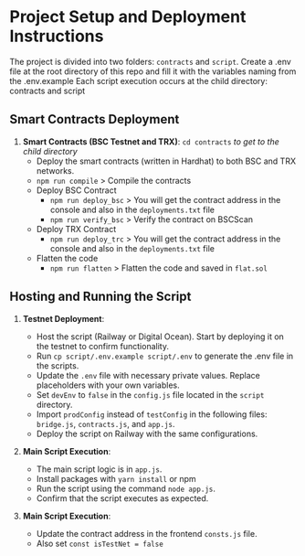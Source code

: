 # Project Setup and Deployment Instructions

The project is divided into two folders: `contracts` and `script`.
Create a .env file at the root directory of this repo and fill it with the variables naming from the .env.example
Each script execution occurs at the child directory: contracts and script

## Smart Contracts Deployment

1. **Smart Contracts (BSC Testnet and TRX)**:
   `cd contracts` *to get to the child directory*
   - Deploy the smart contracts (written in Hardhat) to both BSC and TRX networks.
   - `npm run compile` > Compile the contracts
   - Deploy BSC Contract
      - `npm run deploy_bsc` > You will get the contract address in the console and also in the `deployments.txt` file 
      - `npm run verify_bsc` > Verify the contract on BSCScan
   - Deploy TRX Contract
      - `npm run deploy_trc` > You will get the contract address in the console and also in the `deployments.txt` file 
   - Flatten the code
      - `npm run flatten` > Flatten the code and saved in `flat.sol`

## Hosting and Running the Script

1. **Testnet Deployment**:
   - Host the script (Railway or Digital Ocean). Start by deploying it on the testnet to confirm functionality.
   - Run `cp script/.env.example script/.env` to generate the .env file in the scripts.
   - Update the `.env` file with necessary private values. Replace placeholders with your own variables.
   - Set `devEnv` to `false` in the `config.js` file located in the `script` directory.
   - Import `prodConfig` instead of `testConfig` in the following files: `bridge.js`, `contracts.js`, and `app.js`.
   - Deploy the script on Railway with the same configurations.

2. **Main Script Execution**:
   - The main script logic is in `app.js`.
   - Install packages with `yarn install` or npm
   - Run the script using the command `node app.js`.
   - Confirm that the script executes as expected.

3. **Main Script Execution**:
   - Update the contract address in the frontend `consts.js` file.
   - Also set `const isTestNet = false`
